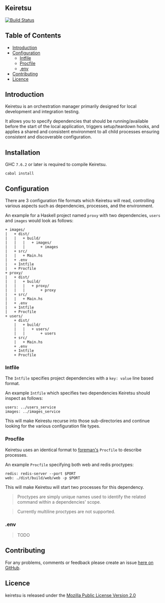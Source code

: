 ## Keiretsu

[![Build Status](https://secure.travis-ci.org/brendanhay/keiretsu.png)](http://travis-ci.org/brendanhay/keiretsu)

## Table of Contents

* [Introduction](#introduction)
* [Configuration](#configuration)
    - [Intfile](#intfile)
    - [Procfile](#procfile)
    - [.env](#env)
* [Contributing](#contributing)
* [Licence](#licence)


## Introduction

Keiretsu is an orchestration manager primarily designed for local development
and integration testing.

It allows you to specify dependencies that should be running/available before
the start of the local application, triggers setup/teardown hooks,
and applies a shared and consistent environment to all child processes ensuring
consistent and discoverable configuration.


## Installation

GHC `7.6.2` or later is required to compile Keiretsu.

```shell
cabal install
```


## Configuration

There are 3 configuration file formats which Keiretsu will read, controlling
various aspects such as dependencies, processes, and the environment.

An example for a Haskell project named `proxy` with two dependencies, `users`
and `images` would look as follows:

```
+ images/
|   + dist/
|   |   + build/
|   |   |   + images/
|   |   |       + images
|   + src/
|   |   + Main.hs
|   + .env
|   + Intfile
|   + Procfile
+ proxy/
|   + dist/
|   |   + build/
|   |   |   + proxy/
|   |   |       + proxy
|   + src/
|   |   + Main.hs
|   + .env
|   + Intfile
|   + Procfile
+ users/
    + dist/
    |   + build/
    |   |   + users/
    |   |       + users
    + src/
    |   + Main.hs
    + .env
    + Intfile
    + Procfile
```


### Intfile

The `Intfile` specifies project dependencies with a `key: value` line based format.

An example `Intfile` which specifies two dependencies Keiretsu should inspect as follows:

```
users: ../users_service
images: ../images_service
```

This will make Keirestu recurse into those sub-directories and continue looking
for the various configuration file types.

### Procfile

Keiretsu uses an identical format to [foreman's](https://github.com/ddollar/foreman) `Procfile`
to describe processes.

An example `Procfile` specifying both web and redis proctypes:

```
redis: redis-server --port $PORT
web: ./dist/build/web/web -p $PORT
```

This will make Keiretsu will start two processes for this dependency.

> Proctypes are simply unique names used to identify the related command within
> a dependencies' scope.

> Currently multiline proctypes are not supported.

### .env

> TODO


## Contributing

For any problems, comments or feedback please create an issue [here on GitHub](github.com/brendanhay/keiretsu/issues).


## Licence

keiretsu is released under the [Mozilla Public License Version 2.0](http://www.mozilla.org/MPL/)
